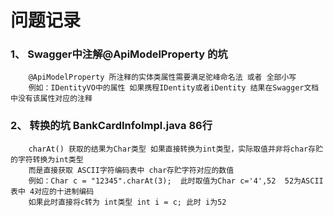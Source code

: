 #  问题记录
### 1、  Swagger中注解@ApiModelProperty 的坑
        @ApiModelProperty 所注释的实体类属性需要满足驼峰命名法 或者 全部小写
        例如：IDentityVO中的属性 如果携程IDentity或者iDentity 结果在Swagger文档中没有该属性对应的注释
### 2、 转换的坑 BankCardInfoImpl.java 86行
        charAt() 获取的结果为Char类型 如果直接转换为int类型，实际取值并非将char存贮的字符转换为int类型
        而是直接获取 ASCII字符编码表中 char存贮字符对应的数值
        例如：Char c = "12345".charAt(3);  此时取值为Char c='4',52  52为ASCII表中 4对应的十进制编码
        如果此时直接将c转为 int类型 int i = c; 此时 i为52